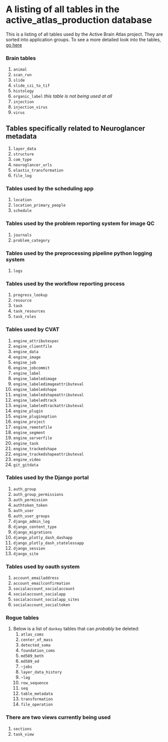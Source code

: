 # A listing of all tables in the active_atlas_production database
This is a listing of all tables used by the Active Brain Atlas project. They 
are sorted into application groups. To see a more detailed look into the tables,
[go here](Database.tables.md)

### Brain tables
1. `animal`
1. `scan_run` 
1. `slide`
1. `slide_czi_to_tif` 
1. `histology`
1. `organic_label` *this table is not being used at all*
1. `injection`
1. `injection_virus`
1. `virus`

## Tables specifically related to Neuroglancer metadata
1. `layer_data` 
1. `structure`
1. `com_type`
1. `neuroglancer_urls`
1. `elastix_transformation`
1. `file_log`
### Tables used by the scheduling app
1. `location`
1. `location_primary_people`
1. `schedule`
 
### Tables used by the problem reporting system for image QC
1. `journals`
1. `problem_category`

### Tables used by the preprocessing pipeline python logging system
1. `logs`

### Tables used by the workflow reporting process
1. `progress_lookup`
1. `resource`
1. `task`
1. `task_resources`
1. `task_roles`

### Tables used by CVAT
1. `engine_attributespec`
1. `engine_clientfile`
1. `engine_data`
1. `engine_image`
1. `engine_job`
1. `engine_jobcommit`
1. `engine_label`
1. `engine_labeledimage`
1. `engine_labeledimageattributeval`
1. `engine_labeledshape`
1. `engine_labeledshapeattributeval`
1. `engine_labeledtrack`
1. `engine_labeledtrackattributeval`
1. `engine_plugin`
1. `engine_pluginoption`
1. `engine_project`
1. `engine_remotefile`
1. `engine_segment`
1. `engine_serverfile`
1. `engine_task`
1. `engine_trackedshape`
1. `engine_trackedshapeattributeval`
1. `engine_video`
1. `git_gitdata`

### Tables used by the Django portal
1. `auth_group`
1. `auth_group_permissions`
1. `auth_permission`
1. `authtoken_token`
1. `auth_user`
1. `auth_user_groups`
1. `django_admin_log`
1. `django_content_type`
1. `django_migrations`
1. `django_plotly_dash_dashapp`
1. `django_plotly_dash_statelessapp`
1. `django_session`
1. `django_site`
    
### Tables used by oauth system
1. `account_emailaddress`
1. `account_emailconfirmation`
1. `socialaccount_socialaccount`
1. `socialaccount_socialapp`
1. `socialaccount_socialapp_sites`
1. `socialaccount_socialtoken`

### Rogue tables
1. Below is a list of `donkey` tables that can *probably* be deleted:
    1. `atlas_coms`
    1. `center_of_mass`
    1. `detected_soma`
    1. `foundation_coms`
    1. `md589_beth`
    1. `md589_ed`
    1. `~jobs`
    1. `layer_data_history`
    1. `~log`
    1. `row_sequence`
    1. `seq`
    1. `table_metadata`
    1. `transformation`
    1. `file_operation`

### There are two views currently being used
1. `sections`
1. `task_view`

